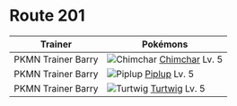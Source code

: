 # Route 201
Trainer                    | Pokémons
---                        | ---
PKMN Trainer Barry         | ![][390]  [Chimchar] Lv. 5
PKMN Trainer Barry         | ![][393]  [Piplup] Lv. 5
PKMN Trainer Barry         | ![][387]  [Turtwig] Lv. 5


[387]: https://raw.githubusercontent.com/PokeAPI/sprites/master/sprites/pokemon/387.png "Turtwig"
[390]: https://raw.githubusercontent.com/PokeAPI/sprites/master/sprites/pokemon/390.png "Chimchar"
[393]: https://raw.githubusercontent.com/PokeAPI/sprites/master/sprites/pokemon/393.png "Piplup"
[Turtwig]: /pokemon_changes/387.md
[Chimchar]: /pokemon_changes/390.md
[Piplup]: /pokemon_changes/393.md
